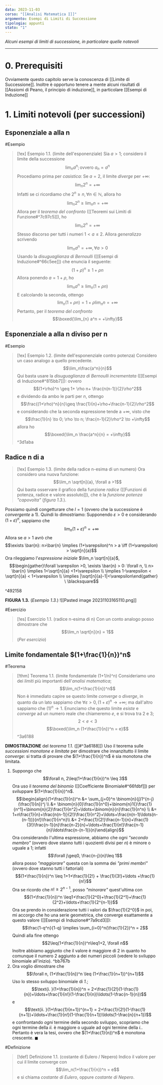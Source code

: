```yaml
---
data: 2023-11-03
corso: "[[Analisi Matematica I]]"
argomento: Esempi di Limiti di Successione
tipologia: appunti
stato: "1"
---
```

*Alcuni esempi di limiti di successione, in particolare quelle notevoli*
- - -
# 0. Prerequisiti
Ovviamente questo capitolo serve la conoscenza di [[Limite di Successione]]. 
Inoltre è opportuno tenere a mente alcuni risultati di [[Assiomi di Peano, il principio di induzione]], in particolare [[Esempi di Induzione]]
# 1. Limiti notevoli (per successioni)
## Esponenziale a alla n
#Esempio 
> [!ex] Esempio 1.1. (limite dell'esponenziale)
Sia $a > 1$; considero il limite della successione $$\lim_n a^n; \text{ovvero }a_n = a^n$$
Procediamo prima per *casistica*:
Se $a=2$, il limite *diverge* per $+\infty$: $$\lim_n 2^n = +\infty$$Infatti se ci ricordiamo che $2^n \geq n, \forall n \in \mathbb{N}$, allora ho $$\lim_n 2^n \geq \lim_n n = +\infty$$Allora per il *teorema del confronto* ([[Teoremi sui Limiti di Funzione#^7c97c5]]), ho $$\lim_n 2^n = +\infty$$
Stesso discorso per tutti i numeri $1 < a \leq 2$.
Allora *generalizzo* scrivendo $$\lim_n a^n = +\infty, \forall a>0$$
Usando la *disuguaglianza di Bernoulli* ([[Esempi di Induzione#^66c5ee]]) che enuncia il seguente: $$(1+\rho)^n\geq 1+\rho n$$Allora ponendo $a= 1+\rho$, ho $$\lim_{n}a^n \geq \lim_{n}(1+\rho n)$$E calcolando la seconda, ottengo $$\lim_n(1+\rho n) = 1+\rho\lim_{n}n = +\infty$$
Pertanto, per il *teorema del confronto* $$\boxed{\lim_{n} a^n = +\infty}$$
## Esponenziale a alla n diviso per n
#Esempio 
> [!ex] Esempio 1.2. (limite dell'esponenziale contro potenza)
Considero un caso analogo a quello precedente. 
$$\lim_n\frac{a^n}{n}$$
Qui basta usare la *disuguaglianza di Bernoulli incrementata* ([[Esempi di Induzione#^815bb7]]): ovvero $$(1+\rho)^n \geq 1+ \rho n+ \frac{n(n-1)}{2}\rho^2$$e dividendo da ambo le parti per $n$, ottengo $$\frac{(1+\rho)^n}{n}\geq \frac{1}{n}+\rho+\frac{n-1}{2}\rho^2$$e considerando che la seconda espressione tende a $+\infty$, visto che $$\frac{1}{n} \to 0; \rho \to n; \frac{n-1}{2}\rho^2 \to +\infty$$allora ho $$\boxed{\lim_n \frac{a^n}{n} = +\infty}$$ 
^3d1aba
## Radice n di a
> [!ex] Esempio 1.3. (limite della radice n-esima di un numero)
Ora considero una nuova funzione: $$\lim_n \sqrt[n]{a}, \forall a >1$$
Qui basta osservare il grafico della funzione *radice* ([[Funzioni di potenza, radice e valore assoluto]]), che è la *funzione potenza* *"capovolta"* (*figura 1.3.*). 
>
Possiamo quindi congetturare che $l = 1$ (ovvero che la successione è *convergente* a $1$).
Quindi lo dimostriamo:
Supponendo $\varepsilon >0$ e considerando $(1+\varepsilon)^n$, sappiamo che $$\lim_n(1+\varepsilon)^n = +\infty$$Allora se $a>1$ avrò che $$\exists \bar{n}: n>\bar{n} \implies (1+\varepsilon)^n > a \iff (1+\varepsilon) > \sqrt[n]{a}$$Ora rileggiamo l'*espressione iniziale* $\lim_n \sqrt[n]{a}$, $$\begin{gather}\forall \varepsilon >0, \exists \bar{n} > 0: \forall n, \\ n> \bar{n} \implies 1<\sqrt[n]{a} <1+\varepsilon \\ \implies 1-\varepsilon < \sqrt[n]{a} < 1+\varepsilon \\ \implies |\sqrt[n]{a}-1|<\varepsilon\end{gather} \ \blacksquare$$

^492158

**FIGURA 1.3.** (*Esempio 1.3.*)
![[Pasted image 20231103165110.png]]

#Esercizio 
> [!es] Esercizio 1.1. (radice n-esima di n)
Con un conto analogo posso dimostrare che $$\lim_n \sqrt[n]{n} = 1$$(*Per esercizio*)

## Limite fondamentale $(1+\frac{1}{n})^n$
 #Teorema 
> [!thm] Teorema 1.1. (limite fondamentale (1+1/n)^n)
Consideriamo uno dei *limiti* più importanti dell'*analisi matematica*; $$\lim_n(1+\frac{1}{n})^n$$Non è immediato capire se questo limite *converge* o *diverge*, in quanto da un lato sappiamo che $\forall \varepsilon >0, (1+\varepsilon)^n \to +\infty$; ma dall'altro sappiamo che $(1)^n \to 1$.
Enunciamo che questo limite *esiste* e *converge* ad un numero reale che chiameremo $e$, e si trova tra $2$ e $3$; $$2 < e < 3$$
$$\boxed{\lim_n (1+\frac{1}{n})^n = e}$$
^3a6188

**DIMOSTRAZIONE** del *teorema 1.1.* ([[#^3a6188]]) 
Uso il teorema sulle *successioni monotone e limitate* per dimostrare che innanzitutto il limite *converge*: si tratta di provare che $(1+\frac{1}{n})^n$ è sia monotona che limitata.
1. Suppongo che $$\forall n, 2\leq(1+\frac{1}{n})^n \leq 3$$
   Ora uso il *teorema del binomio* ([[Coefficiente Binomiale#^66fdbf]]) per sviluppare $(1+\frac{1}{n})^n$. $$\begin{align}(1+\frac{1}{n})^n &= \sum_{j=0}^n \binom{n}{j}1^{n-j}(\frac{1}{n})^j \\ &= \binom{n}{0}\frac{1}{n^0}+\binom{n}1{}\frac{1}{n^1}+\binom{n}{2}\frac{1}{n^2}+\ldots+\binom{n}{n}\frac{1}{n^n} \\ &= 1+n\frac{1}{n}+\frac{n(n-1)}{2!}\frac{1}{n^2}+\ldots+\frac{n(n-1)\ldots(n-(n-1))}{n!}\frac{1}{n^n}\\ &= 2+\frac{1}{2!}\frac{n-1}{n}+\frac{1}{3!}\frac{n-1}{n}\frac{n-2}{n}+\ldots+\frac{1}{n!}\frac{n-1}{n}\ldots\frac{n-(n-1)}{n}\end{align}$$Ora considerando l'ultima espressione, abbiamo che ogni *"secondo membro"* (ovvero dove stanno tutti i quozienti divisi per $n$) è minore o uguale a $1$; infatti $$\forall j\geq0, \frac{n-j}{n}\leq 1$$allora posso *"maggiorare"* questa con la somma dei *"primi membri"* (ovvero dove stanno tutti i fattoriali) $$(1+\frac{1}{n})^n \leq 1+1+\frac{1}{2!} + \frac{1}{3!}+\ldots +\frac{1}{n!}$$Ora se ricordo che $n! \geq 2^{n-1}$, posso *"minorare"* quest'ultima con $$(1+\frac{1}{n})^n \leq1+\frac{1}{2^0}+\frac{1}{2^1}+\frac{1}{2^2}+\ldots+\frac{1}{2^{n-1}}$$Ora se prendo in considerazione tutti i valori da $\frac{1}{2^0}$ in poi, mi accorgo che ho una serie geometrica, che converge esattamente a questo valore ([[Esempi di Induzione#^7a9cd3]]): $$\frac{1-q^n}{1-q} \implies \sum_{i=0}^n(\frac{1}{2})^n = 2$$Quindi alla fine ottengo $$2\leq(1+\frac{1}{n})^n\leq1+2, \forall n$$Inoltre abbiamo aggiunto che il valore è maggiore di $2$ in quanto ho comunque il numero $2$ aggiunto a dei numeri piccoli (vedere lo sviluppo binomiale all'inizio). ^bb767b
2. Ora voglio dimostrare che $$\forall n, (1+\frac{1}{n})^n \leq (1+\frac{1}{n+1})^{n+1}$$
   Uso lo stesso sviluppo binomiale di *1.*; $$\text{i. }(1+\frac{1}{n})^n = 2+\frac{1}{2!}(1-\frac{1}{n})+\ldots+\frac{1}{n!}(1-\frac{1}{n})\ldots(1-\frac{n-1}{n})$$e $$\text{ii. }(1+\frac{1}{n+1})^{n+1} = 2+\frac{1}{2!}(1-\frac{1}{n+1})+\ldots+\frac{1}{n!}(1-\frac{1}{n+1})\ldots(1-\frac{n}{n+1})$$e confrontando *ogni* termine della secondo sviluppo, scopriamo che ogni termine della *ii.* è maggiore o uguale ad ogni termine della *i.*. Pertanto è vera la tesi, ovvero che $(1+\frac{1}{n})^n$ è monotona crescente. $\blacksquare$

#Definizione 
> [!def] Definizione 1.1. (costante di Eulero / Nepero)
Indico il valore per cui il limite converge con $$\lim_n(1+\frac{1}{n})^n = e$$e si chiama *costante di Eulero*, oppure *costante di Nepero*. 
